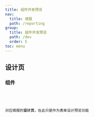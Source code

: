 ```yaml
---
title: 组件开发预览
nav:
  title: 填报
  path: /reporting
group:
  title: 组件开发预览
  path: /dev
  order: 5
toc: menu
---
```


## 设计页

### 组件

<code src="../../demo/design.jsx" />
<!-- <code src="../../src/components/list/index.js" /> -->

对应填报的**设计页**，在此只是作为表单设计预览功能

<!-- ### 配置项 -->

<!-- <code src="../../demo/designConfiguration.jsx" /> -->
<code src="../../src/components/designConfiguration/index.js" />

<!-- ## 新增/编辑 主表组件

<code src="../../demo/formMain.jsx" />

对应填报表单的主表组件，有回填值`data`和改变存储在资产值`onChange`这两个**api**

## 新增/编辑 子表组件

<code src="../../demo/formChild.jsx" />

对应填报表单的子表组件，有回填值`data`和改变存储在资产值`onChange`这两个**api**

## 列表页组件

<code src="../../demo/table.jsx" />

对应填报**列表页**，只有 存储在资产的值 `data`

## 详情页组件

<code src="../../demo/detail.jsx" />

对应填报**详情页**，只有 存储在资产的值 `data` -->
